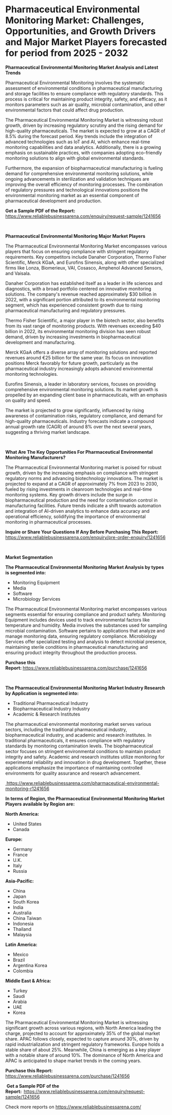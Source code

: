 <p><h1>Pharmaceutical Environmental Monitoring Market: Challenges, Opportunities, and Growth Drivers and Major Market Players forecasted for period from 2025 - 2032</h1></p><p><strong>Pharmaceutical Environmental Monitoring Market Analysis and Latest Trends</strong></p>
<p><p>Pharmaceutical Environmental Monitoring involves the systematic assessment of environmental conditions in pharmaceutical manufacturing and storage facilities to ensure compliance with regulatory standards. This process is critical for maintaining product integrity, safety, and efficacy, as it monitors parameters such as air quality, microbial contamination, and other environmental factors that could affect drug production.</p><p>The Pharmaceutical Environmental Monitoring Market is witnessing robust growth, driven by increasing regulatory scrutiny and the rising demand for high-quality pharmaceuticals. The market is expected to grow at a CAGR of 8.5% during the forecast period. Key trends include the integration of advanced technologies such as IoT and AI, which enhance real-time monitoring capabilities and data analytics. Additionally, there is a growing emphasis on sustainable practices, with companies adopting eco-friendly monitoring solutions to align with global environmental standards. </p><p>Furthermore, the expansion of biopharmaceutical manufacturing is fueling demand for comprehensive environmental monitoring solutions, while ongoing advancements in sterilization and validation techniques are improving the overall efficiency of monitoring processes. The combination of regulatory pressures and technological innovations positions the environmental monitoring market as an essential component of pharmaceutical development and production.</p></p>
<p><strong>Get a Sample PDF of the Report:&nbsp;</strong> <a href="https://www.reliablebusinessarena.com/enquiry/request-sample/1241656?utm_campaign=2739&utm_medium=2&utm_source=Github&utm_content=ia&utm_term=03032025&utm_id=pharmaceutical-environmental-monitoring">https://www.reliablebusinessarena.com/enquiry/request-sample/1241656</a></p>
<p>&nbsp;</p>
<p><strong>Pharmaceutical Environmental Monitoring Major Market Players</strong></p>
<p><p>The Pharmaceutical Environmental Monitoring Market encompasses various players that focus on ensuring compliance with stringent regulatory requirements. Key competitors include Danaher Corporation, Thermo Fisher Scientific, Merck KGaA, and Eurofins Sinensis, along with other specialized firms like Lonza, Biomerieux, VAI, Cosasco, Amphenol Advanced Sensors, and Vaisala.</p><p>Danaher Corporation has established itself as a leader in life sciences and diagnostics, with a broad portfolio centered on innovative monitoring solutions. The company's revenue reached approximately $30 billion in 2022, with a significant portion attributed to its environmental monitoring segment, which has experienced consistent growth due to rising pharmaceutical manufacturing and regulatory pressures.</p><p>Thermo Fisher Scientific, a major player in the biotech sector, also benefits from its vast range of monitoring products. With revenues exceeding $40 billion in 2022, its environmental monitoring division has seen robust demand, driven by increasing investments in biopharmaceutical development and manufacturing.</p><p>Merck KGaA offers a diverse array of monitoring solutions and reported revenues around €25 billion for the same year. Its focus on innovation positions Merck favorably for future growth, particularly as the pharmaceutical industry increasingly adopts advanced environmental monitoring technologies.</p><p>Eurofins Sinensis, a leader in laboratory services, focuses on providing comprehensive environmental monitoring solutions. Its market growth is propelled by an expanding client base in pharmaceuticals, with an emphasis on quality and speed.</p><p>The market is projected to grow significantly, influenced by rising awareness of contamination risks, regulatory compliance, and demand for high-quality pharmaceuticals. Industry forecasts indicate a compound annual growth rate (CAGR) of around 8% over the next several years, suggesting a thriving market landscape.</p></p>
<p>&nbsp;</p>
<p><strong>What Are The Key Opportunities For Pharmaceutical Environmental Monitoring Manufacturers?</strong></p>
<p><p>The Pharmaceutical Environmental Monitoring market is poised for robust growth, driven by the increasing emphasis on compliance with stringent regulatory norms and advancing biotechnology innovations. The market is projected to expand at a CAGR of approximately 7% from 2023 to 2030, fueled by rising investments in cleanroom technologies and real-time monitoring systems. Key growth drivers include the surge in biopharmaceutical production and the need for contamination control in manufacturing facilities. Future trends indicate a shift towards automation and integration of AI-driven analytics to enhance data accuracy and operational efficiency, solidifying the importance of environmental monitoring in pharmaceutical processes.</p></p>
<p><strong>Inquire or Share Your Questions If Any Before Purchasing This Report:</strong> <a href="https://www.reliablebusinessarena.com/enquiry/pre-order-enquiry/1241656?utm_campaign=2739&utm_medium=2&utm_source=Github&utm_content=ia&utm_term=03032025&utm_id=pharmaceutical-environmental-monitoring">https://www.reliablebusinessarena.com/enquiry/pre-order-enquiry/1241656</a></p>
<p>&nbsp;</p>
<p><strong>Market Segmentation</strong></p>
<p><strong>The Pharmaceutical Environmental Monitoring Market Analysis by types is segmented into:</strong></p>
<p><ul><li>Monitoring Equipment</li><li>Media</li><li>Software</li><li>Microbiology Services</li></ul></p>
<p><p>The Pharmaceutical Environmental Monitoring market encompasses various segments essential for ensuring compliance and product safety. Monitoring Equipment includes devices used to track environmental factors like temperature and humidity. Media involves the substances used for sampling microbial contamination. Software pertains to applications that analyze and manage monitoring data, ensuring regulatory compliance. Microbiology Services offer specialized testing and analysis to detect microbial presence, maintaining sterile conditions in pharmaceutical manufacturing and ensuring product integrity throughout the production process.</p></p>
<p><strong>Purchase this Report:&nbsp;</strong><a href="https://www.reliablebusinessarena.com/purchase/1241656?utm_campaign=2739&utm_medium=2&utm_source=Github&utm_content=ia&utm_term=03032025&utm_id=pharmaceutical-environmental-monitoring">https://www.reliablebusinessarena.com/purchase/1241656</a></p>
<p>&nbsp;</p>
<p><strong>The Pharmaceutical Environmental Monitoring Market Industry Research by Application is segmented into:</strong></p>
<p><ul><li>Traditional Pharmaceutical Industry</li><li>Biopharmaceutical Industry Industry</li><li>Academic & Research Institutes</li></ul></p>
<p><p>The pharmaceutical environmental monitoring market serves various sectors, including the traditional pharmaceutical industry, biopharmaceutical industry, and academic and research institutes. In traditional pharmaceuticals, it ensures compliance with regulatory standards by monitoring contamination levels. The biopharmaceutical sector focuses on stringent environmental conditions to maintain product integrity and safety. Academic and research institutes utilize monitoring for experimental reliability and innovation in drug development. Together, these applications emphasize the importance of maintaining controlled environments for quality assurance and research advancement.</p></p>
<p><a href="https://www.reliablebusinessarena.com/pharmaceutical-environmental-monitoring-r1241656?utm_campaign=2739&utm_medium=2&utm_source=Github&utm_content=ia&utm_term=03032025&utm_id=pharmaceutical-environmental-monitoring">&nbsp;https://www.reliablebusinessarena.com/pharmaceutical-environmental-monitoring-r1241656</a></p>
<p><strong>In terms of Region, the Pharmaceutical Environmental Monitoring Market Players available by Region are:</strong></p>
<p>
    <p> <strong> North America: </strong>
        <ul>
            <li>United States</li>
            <li>Canada</li>
        </ul>
        </p> 
    <p> <strong> Europe: </strong>
        <ul>
            <li>Germany</li>
            <li>France</li>
            <li>U.K.</li>
            <li>Italy</li>
            <li>Russia</li>
        </ul>
        </p> 
    <p> <strong> Asia-Pacific: </strong>
        <ul>
            <li>China</li>
            <li>Japan</li>
            <li>South Korea</li>
            <li>India</li>
            <li>Australia</li>
            <li>China Taiwan</li>
            <li>Indonesia</li>
            <li>Thailand</li>
            <li>Malaysia</li>
        </ul>
        </p> 
    <p> <strong> Latin America: </strong>
        <ul>
            <li>Mexico</li>
            <li>Brazil</li>
            <li>Argentina Korea</li>
            <li>Colombia</li>
        </ul>
        </p> 
    <p> <strong> Middle East & Africa: </strong>
        <ul>
            <li>Turkey</li>
            <li>Saudi</li>
            <li>Arabia</li>
            <li>UAE</li>
            <li>Korea</li>
        </ul>
    </p>
    </p>
<p><p>The Pharmaceutical Environmental Monitoring Market is witnessing significant growth across various regions, with North America leading the charge, projected to account for approximately 35% of the global market share. APAC follows closely, expected to capture around 30%, driven by rapid industrialization and stringent regulatory frameworks. Europe holds a stable share of about 25%. Meanwhile, China is emerging as a key player with a notable share of around 10%. The dominance of North America and APAC is anticipated to shape market trends in the coming years.</p></p>
<p><strong>Purchase this Report: </strong><a href="https://www.reliablebusinessarena.com/purchase/1241656?utm_campaign=2739&utm_medium=2&utm_source=Github&utm_content=ia&utm_term=03032025&utm_id=pharmaceutical-environmental-monitoring">https://www.reliablebusinessarena.com/purchase/1241656</a></p>
<p>&nbsp;<strong>Get a Sample PDF of the Report:&nbsp;&nbsp;</strong><a href="https://www.reliablebusinessarena.com/enquiry/request-sample/1241656?utm_campaign=2739&utm_medium=2&utm_source=Github&utm_content=ia&utm_term=03032025&utm_id=pharmaceutical-environmental-monitoring">https://www.reliablebusinessarena.com/enquiry/request-sample/1241656</a></p>
<p><strong></strong></p>
<p>Check more reports on <a href="https://www.reliablebusinessarena.com/?utm_campaign=2739&utm_medium=2&utm_source=Github&utm_content=ia&utm_term=03032025&utm_id=pharmaceutical-environmental-monitoring">https://www.reliablebusinessarena.com/</a></p>
